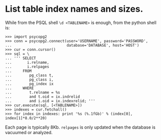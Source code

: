 # List table index names and sizes.

While from the PSQL shell `\d <TABLENAME>` is enough, from the python shell is:

    >>> import psycopg2
    >>> conn = psycopg2.connect(user='USERNAME', password='PASSWORD',
    ...                         database='DATABASE', host='HOST')
    >>> cur = conn.cursor()
    >>> sql = \
    ... ''' SELECT
    ...       i.relname,
    ...       i.relpages
    ...     FROM
    ...        pg_class t,
    ...        pg_class i,
    ...        pg_index ix
    ...     WHERE
    ...        t.relname = %s
    ...        and t.oid = ix.indrelid
    ...        and i.oid = ix.indexrelid; '''
    >>> cur.execute(sql, [<TABLENAME>])
    >>> indexes = cur.fetchall()
    >>> for index in indexes: print '%s (%.1fGb)' % (index[0], index[1]*8.0/2**20)

Each page is typically 8Kb. `relpages` is only updated when the database is
vacuumed or analyzed.









